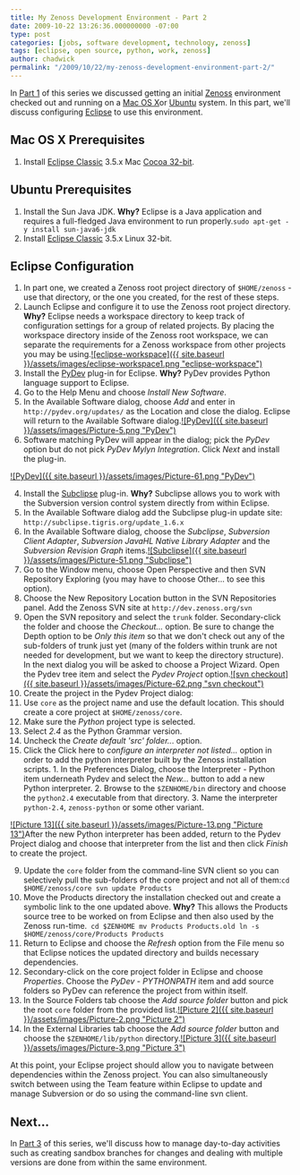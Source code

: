```yaml
---
title: My Zenoss Development Environment - Part 2
date: 2009-10-22 13:26:36.000000000 -07:00
type: post
categories: [jobs, software development, technology, zenoss]
tags: [eclipse, open source, python, work, zenoss]
author: chadwick
permalink: "/2009/10/22/my-zenoss-development-environment-part-2/"
---
```

In [Part
1](http://chadgibbons.com/2009/10/22/my-zenoss-development-environment-part-1/)
of this series we discussed getting an initial
[Zenoss](http://www.zenoss.com/) environment checked out and running on a [Mac
OS X](http://www.apple.com/macosx/)or [Ubuntu](http://www.ubuntu.com/) system.
In this part, we'll discuss configuring [Eclipse](http://www.eclipse.org/) to
use this environment.

## Mac OS X Prerequisites

1. Install [Eclipse Classic](http://www.eclipse.org/downloads/) 3.5.x Mac [Cocoa 32-bit](http://blog.zvikico.com/2009/06/eclipse-galileo-for-mac-cocoa-or-carbon.html).

## Ubuntu Prerequisites

1. Install the Sun Java JDK. **Why?** Eclipse is a Java application and requires a full-fledged Java environment to run properly.`
sudo apt-get -y install sun-java6-jdk
`
2. Install [Eclipse Classic](http://www.eclipse.org/downloads/) 3.5.x Linux 32-bit.

## Eclipse Configuration

1. In part one, we created a Zenoss root project directory of `$HOME/zenoss` - use that directory, or the one you created, for the rest of these steps.
2. Launch Eclipse and configure it to use the Zenoss root project directory. **Why?** Eclipse needs a workspace directory to keep track of configuration settings for a group of related projects. By placing the workspace directory inside of the Zenoss root workspace, we can separate the requirements for a Zenoss workspace from other projects you may be using.[![eclipse-workspace]({{ site.baseurl }}/assets/images/eclipse-workspace1.png "eclipse-workspace")](http://chadgibbons.com/2009/10/22/my-zenoss-development-environment-part-1/eclipse-workspace-2/)
3. Install the [PyDev](http://pydev.org/) plug-in for Eclipse. **Why?** PyDev provides Python language support to Eclipse.
  1. Go to the Help Menu and choose _Install New Software_.
  2. In the Available Software dialog, choose _Add_ and enter in `http://pydev.org/updates/` as the Location and close the dialog. Eclipse will return to the Available Software dialog.[![PyDev]({{ site.baseurl }}/assets/images/Picture-5.png "PyDev")](http://chadgibbons.com/2009/10/22/my-zenoss-development-environment-part-1/picture-5/)
  3. Software matching PyDev will appear in the dialog; pick the _PyDev_ option but do not pick _PyDev Mylyn Integration_. Click _Next_ and install the plug-in.

[![PyDev]({{ site.baseurl }}/assets/images/Picture-61.png "PyDev")](http://chadgibbons.com/2009/10/22/my-zenoss-development-environment-part-1/picture-6-2/)

4. Install the [Subclipse](http://subclipse.tigris.org/) plug-in. **Why?** Subclipse allows you to work with the Subversion version control system directly from within Eclipse.
  1. In the Available Software dialog add the Subclipse plug-in update site: `
http://subclipse.tigris.org/update_1.6.x
`
  2. In the Available Software dialog, choose the _Subclipse_, _Subversion Client Adapter_, _Subversion JavaHL Native Library Adapter_ and the _Subversion Revision Graph_ items.[![Subclipse]({{ site.baseurl }}/assets/images/Picture-51.png "Subclipse")](http://chadgibbons.com/2009/10/22/my-zenoss-development-environment-part-2/picture-5-2/)
5. Go to the Window menu, choose Open Perspective and then SVN Repository Exploring (you may have to choose Other... to see this option).
6. Choose the New Repository Location button in the SVN Repositories panel. Add the Zenoss SVN site at `http://dev.zenoss.org/svn`
7. Open the SVN repository and select the `trunk` folder. Secondary-click the folder and choose the _Checkout..._ option. Be sure to change the Depth option to be _Only this item_ so that we don't check out any of the sub-folders of trunk just yet (many of the folders within trunk are not needed for development, but we want to keep the directory structure). In the next dialog you will be asked to choose a Project Wizard. Open the Pydev tree item and select the _Pydev Project_ option.[![svn checkout]({{ site.baseurl }}/assets/images/Picture-62.png "svn checkout")](http://chadgibbons.com/2009/10/22/my-zenoss-development-environment-part-2/picture-6-3/)
8. Create the project in the Pydev Project dialog:
  1. Use `core` as the project name and use the default location. This should create a core project at `$HOME/zenoss/core`.
  2. Make sure the _Python_ project type is selected.
  3. Select _2.4_ as the Python Grammar version.
  4. Uncheck the _Create default 'src' folder.._. option.
  5. Click the Click here to _configure an interpreter not listed..._ option in order to add the python interpreter built by the Zenoss installation scripts.
    1. In the Preferences Dialog, choose the Interpreter - Python item underneath Pydev and select the _New..._ button to add a new Python interpreter.
    2. Browse to the `$ZENHOME/bin` directory and choose the `python2.4` executable from that directory.
    3. Name the interpreter `python-2.4`, `zenoss-python` or some other variant.

[![Picture 13]({{ site.baseurl }}/assets/images/Picture-13.png "Picture 13")](http://chadgibbons.com/2009/10/22/my-zenoss-development-environment-part-2/picture-13/)After the new Python interpreter has been added, return to the Pydev Project dialog and choose that interpreter from the list and then click _Finish_ to create the project.

9. Update the `core` folder from the command-line SVN client so you can selectively pull the sub-folders of the core project and not all of them:`
cd $HOME/zenoss/core
svn update Products
`
10. Move the Products directory the installation checked out and create a symbolic link to the one updated above. **Why?** This allows the Products source tree to be worked on from Eclipse and then also used by the Zenoss run-time.`
cd $ZENHOME
mv Products Products.old
ln -s $HOME/zenoss/core/Products Products`
11. Return to Eclipse and choose the _Refresh_ option from the File menu so that Eclipse notices the updated directory and builds necessary dependencies.
12. Secondary-click on the core project folder in Eclipse and choose _Properties_. Choose the _PyDev - PYTHONPATH_ item and add source folders so PyDev can reference the project from within itself.
  1. In the Source Folders tab choose the _Add source folder_ button and pick the root `core` folder from the provided list.[![Picture 2]({{ site.baseurl }}/assets/images/Picture-2.png "Picture 2")](http://chadgibbons.com/2009/10/22/my-zenoss-development-environment-part-2/picture-2/)
  2. In the External Libraries tab choose the _Add source folder_ button and choose the `$ZENHOME/lib/python` directory.[![Picture 3]({{ site.baseurl }}/assets/images/Picture-3.png "Picture 3")](http://chadgibbons.com/2009/10/22/my-zenoss-development-environment-part-2/picture-3/)

At this point, your Eclipse project should allow you to navigate between dependencies within the Zenoss project. You can also simultaneously switch between using the Team feature within Eclipse to update and manage Subversion or do so using the command-line svn client.

## Next...

In [Part 3](http://chadgibbons.com/2009/10/22/my-zenoss-development-environment-part-3/) of this series, we'll discuss how to manage day-to-day activities such as creating sandbox branches for changes and dealing with multiple versions are done from within the same environment.

